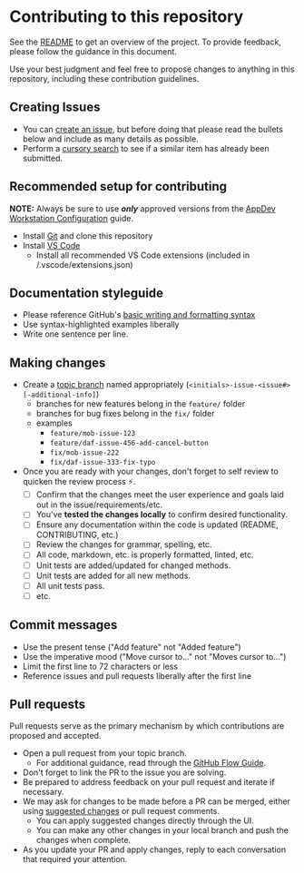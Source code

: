 # Contributing to this repository

See the [README](README.md) to get an overview of the project.
To provide feedback, please follow the guidance in this document.

Use your best judgment and feel free to propose changes to anything in this repository, including these contribution guidelines.

## Creating Issues

- You can [create an issue][gh-issues-new], but before doing that please read the bullets below and include as many details as possible.
- Perform a [cursory search][gh-issues-search] to see if a similar item has already been submitted.

## Recommended setup for contributing

**NOTE:** Always be sure to use **_only_** approved versions from the [AppDev Workstation Configuration][repo--appdev-workstation-configuration] guide.

- Install [Git][git] and clone this repository
- Install [VS Code][vscode]
  - Install all recommended VS Code extensions (included in /.vscode/extensions.json)

## Documentation styleguide

- Please reference GitHub's [basic writing and formatting syntax][gh-md-syntax-guidance]
- Use syntax-highlighted examples liberally
- Write one sentence per line.

## Making changes

- Create a [topic branch][topic-branch] named appropriately (`<initials>-issue-<issue#>[-additional-info]`)
  - branches for new features belong in the `feature/` folder
  - branches for bug fixes belong in the `fix/` folder
  - examples
    - `feature/mob-issue-123`
    - `feature/daf-issue-456-add-cancel-button`
    - `fix/mob-issue-222`
    - `fix/daf-issue-333-fix-typo`
- Once you are ready with your changes, don't forget to self review to quicken the review process :zap:.
  - [ ] Confirm that the changes meet the user experience and goals laid out in the issue/requirements/etc.
  - [ ] You've **tested the changes locally** to confirm desired functionality.
  - [ ] Ensure any documentation within the code is updated (README, CONTRIBUTING, etc.)
  - [ ] Review the changes for grammar, spelling, etc.
  - [ ] All code, markdown, etc. is properly formatted, linted, etc.
  - [ ] Unit tests are added/updated for changed methods.
  - [ ] Unit tests are added for all new methods.
  - [ ] All unit tests pass.
  - [ ] etc.

## Commit messages

- Use the present tense ("Add feature" not "Added feature")
- Use the imperative mood ("Move cursor to..." not "Moves cursor to...")
- Limit the first line to 72 characters or less
- Reference issues and pull requests liberally after the first line

## Pull requests

Pull requests serve as the primary mechanism by which contributions are proposed and accepted.

- Open a pull request from your topic branch.
  - For additional guidance, read through the [GitHub Flow Guide][github-flow-guide].
- Don't forget to link the PR to the issue you are solving.
- Be prepared to address feedback on your pull request and iterate if necessary.
- We may ask for changes to be made before a PR can be merged, either using [suggested changes][gh-suggested-changes] or pull request comments.
  - You can apply suggested changes directly through the UI.
  - You can make any other changes in your local branch and push the changes when complete.
- As you update your PR and apply changes, reply to each conversation that required your attention.

<!-- reference urls -->

[gh-issues-new]: https://github.com/plantemoran-appdev/.github/issues/new/choose
[gh-issues-search]: https://github.com/plantemoran-appdev/.github/issues
[gh-md-syntax-guidance]: https://docs.github.com/en/github/writing-on-github/getting-started-with-writing-and-formatting-on-github/basic-writing-and-formatting-syntax
[gh-suggested-changes]: https://docs.github.com/en/github/collaborating-with-issues-and-pull-requests/incorporating-feedback-in-your-pull-request
[git]: https://git-scm.com/
[github-flow-guide]: https://guides.github.com/introduction/flow/
[repo--appdev-workstation-configuration]: https://dev.azure.com/plantemorancode/AppDev%20Starter%20Kits/_git/appdev-workstation-config
[topic-branch]: https://www.git-scm.com/book/en/v2/Git-Branching-Branching-Workflows#Topic-Branches
[vscode]: https://code.visualstudio.com/
